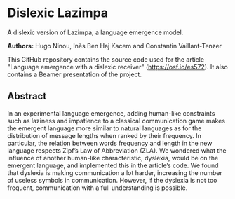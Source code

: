# Dislexic Lazimpa
A dislexic version of Lazimpa, a language emergence model.

**Authors:** Hugo Ninou, Inès Ben Haj Kacem and Constantin Vaillant-Tenzer

This GitHub repository contains the source code used for the article "Language emergence with a dislexic receiver" (https://osf.io/es572). It also contains a Beamer presentation of the project.

## Abstract

In an experimental language emergence, adding human-like constraints such as laziness and impatience to a classical communication game makes the emergent language more similar to natural languages as for the distribution of message lengths when ranked by their frequency. In particular, the relation between words frequency and length in the new language respects Zipf’s Law of Abbreviation (ZLA). We wondered what the influence of another human-like characteristic, dyslexia, would be on the emergent language, and implemented this in the article’s code. We found that dyslexia is making communication a lot harder, increasing the number of useless symbols in communication. However, if the dyslexia is not too frequent, communication with a full understanding is possible.
